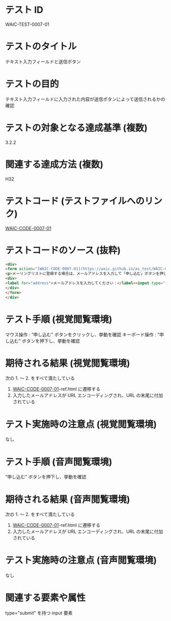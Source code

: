

# テスト ID
WAIC-TEST-0007-01

# テストのタイトル
テキスト入力フィールドと送信ボタン

# テストの目的
テキスト入力フィールドに入力された内容が送信ボタンによって送信されるかの確認

# テストの対象となる達成基準 (複数)
3.2.2

# 関連する達成方法 (複数)
H32

# テストコード (テストファイルへのリンク)
[WAIC-CODE-0007-01](https://waic.github.io/as_test/WAIC-CODE/WAIC-CODE-0007-01.html)

# テストコードのソース (抜粋)
```html
<div>
<form action="[WAIC-CODE-0007-01](https://waic.github.io/as_test/WAIC-CODE/WAIC-CODE-0007-01.html)-ref.html" method="get">
<p>メーリングリストに登録する場合は、メールアドレスを入力して「申し込む」ボタンを押してください。</p>
<div>
<label for="address">メールアドレスを入力してください：</label><input type="text" id="address" name="address"><input type="submit" value="申し込む">
</div>
</form>
</div>

```
# テスト手順 (視覚閲覧環境)
マウス操作 : “申し込む” ボタンをクリックし、挙動を確認
キーボード操作 : “申し込む” ボタンを押下し、挙動を確認

# 期待される結果 (視覚閲覧環境)
次の 1. 〜 2. をすべて満たしている
1. [WAIC-CODE-0007-01](https://waic.github.io/as_test/WAIC-CODE/WAIC-CODE-0007-01.html)-ref.html に遷移する
2. 入力したメールアドレスが URL エンコーディングされ、URL の末尾に付加されている

# テスト実施時の注意点 (視覚閲覧環境)
なし

# テスト手順 (音声閲覧環境)
“申し込む” ボタンを押下し、挙動を確認

# 期待される結果 (音声閲覧環境)
次の 1. 〜 2. をすべて満たしている
1. [WAIC-CODE-0007-01](https://waic.github.io/as_test/WAIC-CODE/WAIC-CODE-0007-01.html)-ref.html に遷移する
2. 入力したメールアドレスが URL エンコーディングされ、URL の末尾に付加されている

# テスト実施時の注意点 (音声閲覧環境)
なし

# 関連する要素や属性
type="submit" を持つ input 要素


